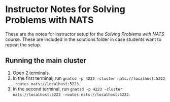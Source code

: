 
# Instructor Notes for Solving Problems with NATS

These are the notes for instructor setup for the _Solving Problems with NATS_ course. These are included
in the solutions folder in case students want to repeat the setup.

## Running the main cluster

1. Open 2 terminals.
2. In the first terminal, run `gnatsd -p 4222 -cluster nats://localhost:5222 -routes nats://localhost:5223`.
3. In the second terminal, run `gnatsd -p 4223 -cluster nats://localhost:5223 -routes nats://localhost:5222`.